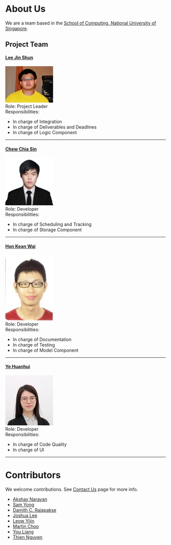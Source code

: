 # About Us

We are a team based in the [School of Computing, National University of Singapore](http://www.comp.nus.edu.sg).

## Project Team




#### [Lee Jin Shun](http://github.com/jinshunlee)
<img src="images/jinshunlee.png" width="150"><br>
Role: Project Leader <br>
Responsibilities:
* In charge of Integration
* In charge of Deliverables and Deadlines
* In charge of Logic Component


-----

#### [Chew Chia Sin](http://github.com/Fyelight)
<img src="images/fyelight.png" width="150"><br>
Role: Developer <br>
Responsibilities:
* In charge of Scheduling and Tracking
* In charge of Storage Component


-----

#### [Hon Kean Wai](http://github.com/drtrifle)
<img src="images/drtrifle.png" width="150"><br>
Role: Developer <br>
Responsibilities:
* In charge of Documentation
* In charge of Testing
* In charge of Model Component


-----

#### [Ye Huanhui](https://github.com/yexiexie)
<img src="images/yexiexie.png" width="150"><br>
Role: Developer <br>
Responsibilities:
* In charge of Code Quality
* In charge of UI

-----


# Contributors

We welcome contributions. See [Contact Us](ContactUs.md) page for more info.

* [Akshay Narayan](https://github.com/se-edu/addressbook-level4/pulls?q=is%3Apr+author%3Aokkhoy)
* [Sam Yong](https://github.com/se-edu/addressbook-level4/pulls?q=is%3Apr+author%3Amauris)
* [Damith C. Rajapakse](https://github.com/nus-cs2103-AY1617S2/addressbook-level4)
* [Joshua Lee](https://github.com/nus-cs2103-AY1617S2/addressbook-level4)
* [Leow Yijin](https://github.com/nus-cs2103-AY1617S2/addressbook-level4)
* [Martin Choo](https://github.com/nus-cs2103-AY1617S2/addressbook-level4)
* [You Liang](https://github.com/nus-cs2103-AY1617S2/addressbook-level4)
* [Thien Nguyen](https://github.com/nus-cs2103-AY1617S2/addressbook-level4)
